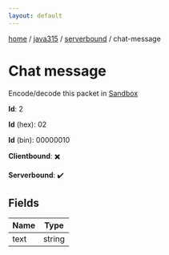 ```yaml
---
layout: default
---
```


[home](/)  /  [java315](/protocol/java315)  /  [serverbound](/protocol/java315/serverbound)  /  chat-message

# Chat message

Encode/decode this packet in [Sandbox](../../../sandbox/java315#serverbound.chat_message)

**Id**: 2

**Id** (hex): 02

**Id** (bin): 00000010

**Clientbound**: ✖️

**Serverbound**: ✔️

## Fields

Name | Type
---|---
text | string
